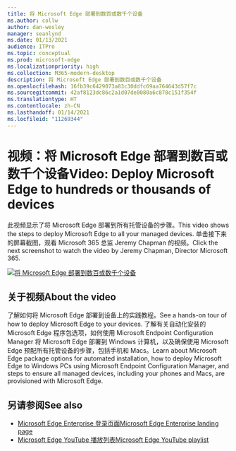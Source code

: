 ```yaml
---
title: 将 Microsoft Edge 部署到数百或数千个设备
ms.author: collw
author: dan-wesley
manager: seanlynd
ms.date: 01/13/2021
audience: ITPro
ms.topic: conceptual
ms.prod: microsoft-edge
ms.localizationpriority: high
ms.collection: M365-modern-desktop
description: 将 Microsoft Edge 部署到数百或数千个设备
ms.openlocfilehash: 16fb39c6429073a83c30ddfc69aa764643d57f7c
ms.sourcegitcommit: 42af8123dc86c2a1d07de0080a6c878c151f354f
ms.translationtype: HT
ms.contentlocale: zh-CN
ms.lasthandoff: 01/14/2021
ms.locfileid: "11269344"
---
```

# <span data-ttu-id="275f0-103">视频：将 Microsoft Edge 部署到数百或数千个设备</span><span class="sxs-lookup"><span data-stu-id="275f0-103">Video: Deploy Microsoft Edge to hundreds or thousands of devices</span></span>

<span data-ttu-id="275f0-104">此视频显示了将 Microsoft Edge 部署到所有托管设备的步骤。</span><span class="sxs-lookup"><span data-stu-id="275f0-104">This video shows the steps to deploy Microsoft Edge to all your managed devices.</span></span> <span data-ttu-id="275f0-105">单击接下来的屏幕截图，观看 Microsoft 365 总监 Jeremy Chapman 的视频。</span><span class="sxs-lookup"><span data-stu-id="275f0-105">Click the next screenshot to watch the video by Jeremy Chapman, Director Microsoft 365.</span></span>

[![将 Microsoft Edge 部署到数百或数千个设备](media/microsoft-edge-video-deploy/0.png)](http://www.youtube.com/watch?v=o90UsN6g6NE "Deploy Microsoft Edge to hundreds or thousands of devices")

## <span data-ttu-id="275f0-107">关于视频</span><span class="sxs-lookup"><span data-stu-id="275f0-107">About the video</span></span>

<span data-ttu-id="275f0-108">了解如何将 Microsoft Edge 部署到设备上的实践教程。</span><span class="sxs-lookup"><span data-stu-id="275f0-108">See a hands-on tour of how to deploy Microsoft Edge to your devices.</span></span> <span data-ttu-id="275f0-109">了解有关自动化安装的 Microsoft Edge 程序包选项，如何使用 Microsoft Endpoint Configuration Manager 将 Microsoft Edge 部署到 Windows 计算机，以及确保使用 Microsoft Edge 预配所有托管设备的步骤，包括手机和 Macs。</span><span class="sxs-lookup"><span data-stu-id="275f0-109">Learn about Microsoft Edge package options for automated installation, how to deploy Microsoft Edge to Windows PCs using Microsoft Endpoint Configuration Manager, and steps to ensure all managed devices, including your phones and Macs, are provisioned with Microsoft Edge.</span></span>

## <span data-ttu-id="275f0-110">另请参阅</span><span class="sxs-lookup"><span data-stu-id="275f0-110">See also</span></span>

- [<span data-ttu-id="275f0-111">Microsoft Edge Enterprise 登录页面</span><span class="sxs-lookup"><span data-stu-id="275f0-111">Microsoft Edge Enterprise landing page</span></span>](https://aka.ms/EdgeEnterprise)
- [<span data-ttu-id="275f0-112">Microsoft Edge YouTube 播放列表</span><span class="sxs-lookup"><span data-stu-id="275f0-112">Microsoft Edge YouTube playlist</span></span>](https://www.youtube.com/playlist?list=PLXtHYVsvn_b-uXh1tMeYpT-0iD8tD3tFy)
